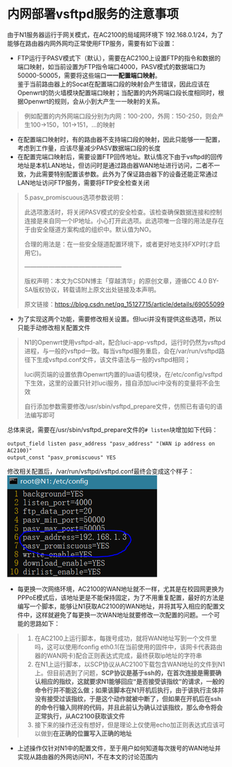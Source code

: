# 内网部署vsftpd服务的注意事项
由于N1服务器运行于网关模式，在AC2100的局域网环境下 192.168.0.1/24，为了能够在路由器内网外网均正常使用FTP服务，需要有如下设置：
 - FTP运行于PASV模式下（默认），需要在AC2100上设置FTP的指令和数据的端口映射，如当前设置为FTP指令端口4000，PASV模式的数据端口为50000-50005，需要将这些端口**一一配置端口映射**。<br>鉴于当前路由器上的Socat在配置端口段的映射会产生错误，因此应该在Openwrt的防火墙模块配置端口映射；当配置的内外网端口段长度相同时，根据Openwrt的规则，会从小到大产生一一映射的关系。<br>
> 例如配置的内外网端口段分别为内网：100-200，外网：150-250，则会产生100→150，101→151，...的映射
  
 - 在配置端口映射时，有的路由器不支持端口段的映射，因此只能够一一配置，考虑到工作量，应该尽量减少PASV数据端口段的长度
 - 在配置完端口映射后，需要设置FTP回传地址。默认情况下由于vsftpd的回传地址是本机LAN地址，但访问时是通过路由器WAN地址进行访问，二者不一致，为此需要特别配置该参数。此外为了保证路由器下的设备还能正常通过LAN地址访问FTP服务，需要将FTP安全检查关闭<br>
> 5.pasv_promiscuous选项参数说明：
> 
> 此选项激活时，将关闭PASV模式的安全检查。该检查确保数据连接和控制连接是来自同一个IP地址。小心打开此选项。此选项唯一合理的用法是存在于由安全隧道方案构成的组织中。默认值为NO。
> 
> 合理的用法是：在一些安全隧道配置环境下，或者更好地支持FXP时(才启用它)。
> 
> ————————————————
> 
> 版权声明：本文为CSDN博主「穿越清华」的原创文章，遵循CC 4.0 BY-SA版权协议，转载请附上原文出处链接及本声明。
> 
> 原文链接：https://blog.csdn.net/qq_15127715/article/details/69055099
 - 为了实现这两个功能，需要修改相关设置。但luci并没有提供这些选项，所以只能手动修改相关配置文件<br>

> N1的Openwrt使用vsftpd-alt，配合luci-app-vsftpd，运行时仍然为vsftpd进程，与一般的vsftpd一致。每当vsftpd服务重启，会在/var/run/vsftpd路径下生成vsftpd.conf文件，该文件语法与一般的vsftpd相同；
> 
> luci网页端的设置依靠Openwrt内置的lua语句模块，在/etc/config/vsftpd下生效，这里的设置只针对luci服务，擅自添加luci中没有的变量将不会生效
> 
> 自行添加参数需要修改/usr/sbin/vsftpd_prepare文件，仿照已有语句的语法编写即可

  总体来说，需要在/usr/sbin/vsftpd_prepare文件的`# listen`块增加如下代码：

    output_field listen pasv_address "pasv_address" "(WAN ip address on AC2100)"
    output_const "pasv_promiscuous" YES

  修改相关配置后，/var/run/vsftpd/vsftpd.conf最终会变成这个样子：
![alt](https://raw.githubusercontent.com/iky1905/vsftpd-alt-on-LAN/main/%E6%8D%95%E8%8E%B7.PNG)
 - 每更换一次网络环境，AC2100的WAN地址就不一样，尤其是在校园网更换为PPPoE模式后，该地址更是不能保持固定，为了不用重复配置，最好的方法是编写一个脚本，能够让N1获取AC2100的WAN地址，并将其写入相应的配置文件中，这样就避免了每更换一次WAN地址就要修改一次配置的问题。一个可能的思路如下：
> 1. 在AC2100上运行脚本，每拨号成功，就将WAN地址写到一个文件里吗，这可以使用ifconfig eth0.1(在当前使用的固件中，该网卡代表路由器的WAN网卡)配合正则表达式完成，最终获取ip地址的字符串
> 2. 在N1上运行脚本，以SCP协议从AC2100下载包含WAN地址的文件到N1上。但目前遇到了问题，**SCP协议是基于ssh的，在首次连接是需要确认相应的指纹，这就要求N1能够回应“是否接受该指纹”的请求，一般的命令行并不能这么做；如果该脚本在N1开机后执行，由于该执行主体并没有接受过该指纹，于是这个动作就被中断了，但如果在开机后在ssh的命令行输入同样的代码，并且此前认为确认过该指纹，那么命令将会正常执行，从AC2100获取该文件**
> 3. 接下来的操作还没有想好，但是理论上仅使用echo加正则表达式应该可以做到**在正确的位置写入正确的地址**
 - 上述操作仅针对N1中的配置文件，至于用户如何知道每次拨号的WAN地址并实现从路由器的外网访问N1，不在本文的讨论范围内
